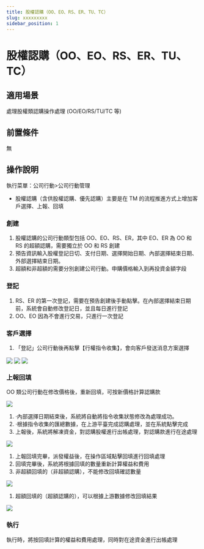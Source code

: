 ```yaml
---
title: 股權認購（OO、EO、RS、ER、TU、TC）
slug: xxxxxxxxx
sidebar_position: 1
---
```



# 股權認購（OO、EO、RS、ER、TU、TC）

## 適用場景

處理股權類認購操作處理 (OO/EO/RS/TU/TC 等)

## 前置條件

無

## 操作說明 

執行菜單：公司行動&gt;公司行動管理

- 股權認購（含供股權認購、優先認購）主要是在 TM 的流程推進方式上增加客戶選擇、上報、回填

### **創建**

1. 股權認購的公司行動類型包括 OO、EO、RS、ER，其中 EO、ER 為 OO 和 RS 的超額認購，需要獨立於 OO 和 RS 創建 
2. 預告資訊輸入股權登記日切、支付日期、選擇開始日期、內部選擇結束日期、外部選擇結束日期。 
3. 超額和非超額的需要分別創建公司行動。申購價格輸入到再投資金額字段

### **登記**

1. RS、ER 的第一次登記，需要在預告創建後手動點擊。在內部選擇結束日期前，系統會自動修改登記日，並且每日進行登記 
2.  OO、EO 因為不會進行交易，只進行一次登記

### **客戶選擇**

1. 「登記」公司行動後再點擊【行權指令收集】，會向客戶發送消息方案選擇

<img src="/assets/YRwSbm7guoxPoNx46cJcqhr4nkb.png" src-width="3400" src-height="1350" align="center"/>

<img src="/assets/JZf1bvtPToVii5xa7Ogc5DCWnJb.png" src-width="2662" src-height="1032" align="center"/>

<img src="/assets/RUlVbE9ZxoO6qcxvjrycWwRkneb.png" src-width="2804" src-height="188" align="center"/>

### **上報回填**

OO 類公司行動在修改價格後，重新回填，可按新價格計算認購款

<img src="/assets/CKcYbrBC0oVroixlidtcjFJ9npd.png" src-width="2806" src-height="876"/>

1. ·內部選擇日期結束後，系統將自動將指令收集狀態修改為處理成功。 
2. ·根據指令收集的匯總數據，在上游平臺完成認購處理，並在系統點擊完成 
3. 上報後，系統將解凍資金，對認購股權進行出帳處理，對認購款進行在途處理

<img src="/assets/DVIWbqBDbocARHxYKgxcLpjRnub.png" src-width="1280" src-height="561" align="center"/>

1. 上報回填完畢，派發權益後，在操作區域點擊回填進行回填處理 
2. 回填完畢後，系統將根據回填的數量重新計算權益和費用 
3. 非超額回填的（非超額認購），不能修改回填確認數量 

<img src="/assets/FsRrbXZoIoA3Krx8y87cyDxcnrg.png" src-width="1280" src-height="474" align="center"/>

1. 超額回填的（超額認購的），可以根據上游數據修改回填結果

<img src="/assets/WWsGbmoO0osl9RxfvJzcWSFknnc.png" src-width="1280" src-height="316"/>

### **執行**

執行時，將按回填計算的權益和費用處理，同時對在途資金進行出帳處理

